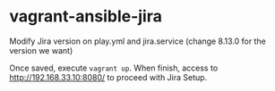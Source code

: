 # vagrant-ansible-jira

Modify Jira version on play.yml and jira.service (change 8.13.0 for the version we want)

Once saved, execute `vagrant up`. When finish, access to http://192.168.33.10:8080/ to proceed with Jira Setup.
